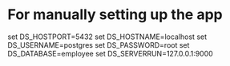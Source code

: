 
# For manually setting up the app

set DS_HOSTPORT=5432
set DS_HOSTNAME=localhost
set DS_USERNAME=postgres
set DS_PASSWORD=root
set DS_DATABASE=employee
set DS_SERVERRUN=127.0.0.1:9000